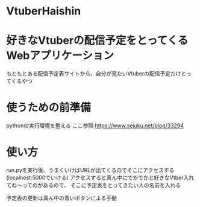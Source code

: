 # VtuberHaishin

# 好きなVtuberの配信予定をとってくるWebアプリケーション
もともとある配信予定表サイトから、自分が見たいVtuberの配信予定だけとってくるやつ

# 使うための前準備
pythonの実行環境を整える ここ参照
https://www.sejuku.net/blog/33294

# 使い方
run.pyを実行後、うまくいけばURLが出てくるのでそこにアクセスする(localhost:5000でいける)
アクセスすると真ん中にでかでかと好きなVtber入れてね～ってのがあるので、
そこに予定表をとってきたい人の名前を入れる

予定表の更新は真ん中の青いボタンによる手動
